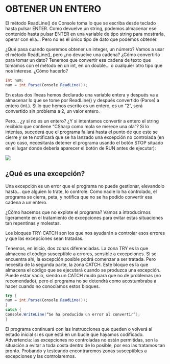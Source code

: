 # OBTENER UN ENTERO

El método ReadLine() de Console toma lo que se escriba desde teclado hasta pulsar ENTER. Como devuelve un string, podemos almacenar ese contenido hasta pulsar ENTER en una variable de tipo string para mostrarla, operar con ella…
Pero no es el único tipo de dato que podemos obtener.

¿Qué pasa cuando queremos obtener un integer, un número? Vamos a usar el método ReadLine(), pero ¿no devuelve una cadena? ¿Cómo convertirlo para tomar un dato?
Tenemos que convertir esa cadena de texto que tomamos con el método en un int, en un double… o cualquier otro tipo que nos interese. ¿Cómo hacerlo?

```CS
int num;
num = int.Parse(Console.ReadLine());
```

En estas dos líneas hemos declarado una variable entera y después va a almacenar lo que se tome por ReadLine() y después convertido (Parse) a entero (int.).
Si lo que hemos escrito es un entero, es un “2”, será convertido sin problema a 2, un valor entero.

Pero… ¿y si no es un entero? ¿Y si intentamos convertir a entero el string recibido que contiene “CSharp como mola se merece una ola”?
Si lo intentas, sucederá que el programa fallará hasta el punto de que este se cierre y se te notificará que se ha lanzado una excepción no controlada (en cuyo caso, necesitarás detener el programa usando el botón STOP situado en el lugar donde debería aparecer el botón de RUN antes de ejecutar):

![](http://i.stack.imgur.com/HLU2J.png)

## ¿Qué es una excepción?

Una excepción es un error que el programa no puede gestionar, elevandolo hasta… que alguien lo trate, lo controle. Como nadie lo ha controlado, el programa se cierra, peta, y notifica que no se ha podido convertir esa cadena a un entero.

¿Cómo hacemos que no explote el programa? Vamos a introducirnos ligeramente en el tratamiento de excepciones para evitar estas situaciones tan repentinas y molestas.

Los bloques TRY-CATCH son los que nos ayudarán a controlar esos errores y que las excepciones sean tratadas.

Tenemos, en inicio, dos zonas diferenciadas. La zona TRY es la que almacena el código susceptible a errores, sensible a excepciones. Si se encuentra ahí, la excepción posible podrá comenzar a ser tratada.
Pero necesita de la segunda parte, la zona CATCH. Este bloque es la que almacena el código que se ejecutará cuando se produzca una excepción. Puede estar vacío, siendo un CATCH mudo para que no de problemas (no recomendado), pero el programa no se detendrá como acostumbraba a hacer cuando no conocíamos estos bloques.

```CS
try {
num = int.Parse(Console.ReadLine());
}
catch {
Console.WriteLine(“Se ha producido un error al convertir”);
}
```

El programa continuará con las instrucciones que queden o volverá al estado inicial si es que está en un bucle que hayamos codificado.
Advertencia: las excepciones no controladas no están permitidas, son la situación a evitar a toda costa dentro de lo posible, por eso las tratamos tan pronto. Probando y testeando encontraremos zonas susceptibles a excepciones y las controlaremos.
